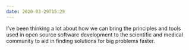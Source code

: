 ```yaml
---
date: 2020-03-29T15:29
---
```


I’ve been thinking a lot about how we can bring the principles and tools used in open source software development to the scientific and medical community to aid in finding solutions for big problems faster.
